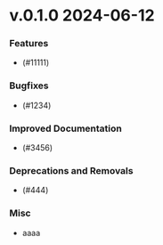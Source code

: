v.0.1.0 2024-06-12
==================

### Features

-  (#11111)

### Bugfixes

-  (#1234)

### Improved Documentation

-  (#3456)

### Deprecations and Removals

-  (#444)

### Misc

- aaaa
